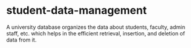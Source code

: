 # student-data-management
 A university database organizes the data about students, faculty, admin staff, etc. which helps in the efficient retrieval, insertion, and deletion of data from it.

